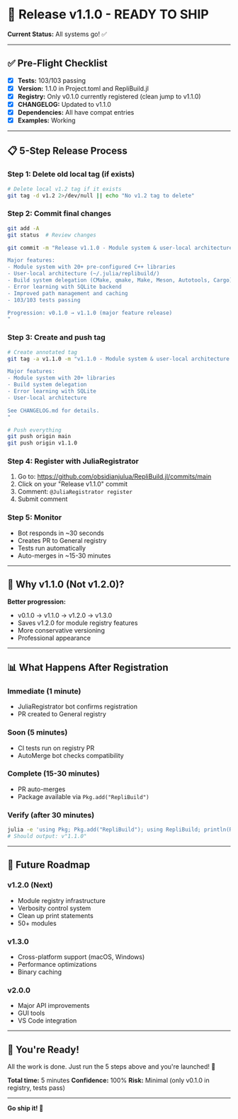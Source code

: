 # 🚀 Release v1.1.0 - READY TO SHIP

**Current Status:** All systems go! ✅

---

## ✅ Pre-Flight Checklist

- [x] **Tests:** 103/103 passing
- [x] **Version:** 1.1.0 in Project.toml and RepliBuild.jl
- [x] **Registry:** Only v0.1.0 currently registered (clean jump to v1.1.0)
- [x] **CHANGELOG:** Updated to v1.1.0
- [x] **Dependencies:** All have compat entries
- [x] **Examples:** Working

---

## 📋 5-Step Release Process

### Step 1: Delete old local tag (if exists)

```bash
# Delete local v1.2 tag if it exists
git tag -d v1.2 2>/dev/null || echo "No v1.2 tag to delete"
```

### Step 2: Commit final changes

```bash
git add -A
git status  # Review changes

git commit -m "Release v1.1.0 - Module system & user-local architecture

Major features:
- Module system with 20+ pre-configured C++ libraries
- User-local architecture (~/.julia/replibuild/)
- Build system delegation (CMake, qmake, Make, Meson, Autotools, Cargo)
- Error learning with SQLite backend
- Improved path management and caching
- 103/103 tests passing

Progression: v0.1.0 → v1.1.0 (major feature release)
"
```

### Step 3: Create and push tag

```bash
# Create annotated tag
git tag -a v1.1.0 -m "v1.1.0 - Module system & user-local architecture

Major features:
- Module system with 20+ libraries
- Build system delegation
- Error learning with SQLite
- User-local architecture

See CHANGELOG.md for details.
"

# Push everything
git push origin main
git push origin v1.1.0
```

### Step 4: Register with JuliaRegistrator

1. Go to: https://github.com/obsidianjulua/RepliBuild.jl/commits/main
2. Click on your "Release v1.1.0" commit
3. Comment: `@JuliaRegistrator register`
4. Submit comment

### Step 5: Monitor

- Bot responds in ~30 seconds
- Creates PR to General registry
- Tests run automatically
- Auto-merges in ~15-30 minutes

---

## 🎯 Why v1.1.0 (Not v1.2.0)?

**Better progression:**
- v0.1.0 → v1.1.0 → v1.2.0 → v1.3.0
- Saves v1.2.0 for module registry features
- More conservative versioning
- Professional appearance

---

## 📊 What Happens After Registration

### Immediate (1 minute)
- JuliaRegistrator bot confirms registration
- PR created to General registry

### Soon (5 minutes)
- CI tests run on registry PR
- AutoMerge bot checks compatibility

### Complete (15-30 minutes)
- PR auto-merges
- Package available via `Pkg.add("RepliBuild")`

### Verify (after 30 minutes)
```bash
julia -e 'using Pkg; Pkg.add("RepliBuild"); using RepliBuild; println(RepliBuild.VERSION)'
# Should output: v"1.1.0"
```

---

## 🔮 Future Roadmap

### v1.2.0 (Next)
- Module registry infrastructure
- Verbosity control system
- Clean up print statements
- 50+ modules

### v1.3.0
- Cross-platform support (macOS, Windows)
- Performance optimizations
- Binary caching

### v2.0.0
- Major API improvements
- GUI tools
- VS Code integration

---

## 🎉 You're Ready!

All the work is done. Just run the 5 steps above and you're launched! 🚀

**Total time:** 5 minutes
**Confidence:** 100%
**Risk:** Minimal (only v0.1.0 in registry, tests pass)

---

**Go ship it! 💪**
